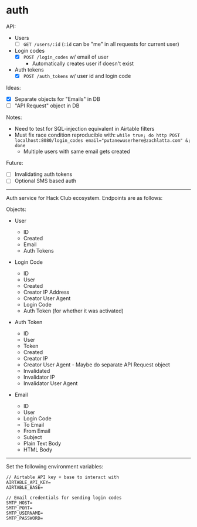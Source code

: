 # auth

API:

- Users
   - [ ] `GET /users/:id` (`:id` can be "me" in all requests for current user)
- Login codes
  - [x] `POST /login_codes` w/ email of user
    - Automatically creates user if doesn't exist
- Auth tokens
  - [x] `POST /auth_tokens` w/ user id and login code

Ideas:

- [x] Separate objects for "Emails" in DB
- [ ] "API Request" object in DB

Notes:

- Need to test for SQL-injection equivalent in Airtable filters
- Must fix race condition reproducible with: `while true; do http POST localhost:8080/login_codes email="putanewuserhere@zachlatta.com" &; done`
  - Multiple users with same email gets created

Future:

- [ ] Invalidating auth tokens
- [ ] Optional SMS based auth

---

Auth service for Hack Club ecosystem. Endpoints are as follows:

Objects:

- User
  - ID
  - Created
  - Email
  - Auth Tokens

- Login Code
  - ID
  - User
  - Created
  - Creator IP Address
  - Creator User Agent
  - Login Code
  - Auth Token (for whether it was activated)

- Auth Token
  - ID
  - User
  - Token
  - Created
  - Creator IP
  - Creator User Agent - Maybe do separate API Request object
  - Invalidated
  - Invalidator IP
  - Invalidator User Agent

- Email
  - ID
  - User
  - Login Code
  - To Email
  - From Email
  - Subject
  - Plain Text Body
  - HTML Body

---

Set the following environment variables:

```
// Airtable API key + base to interact with
AIRTABLE_API_KEY=
AIRTABLE_BASE=

// Email credentials for sending login codes
SMTP_HOST=
SMTP_PORT=
SMTP_USERNAME=
SMTP_PASSWORD=
```
